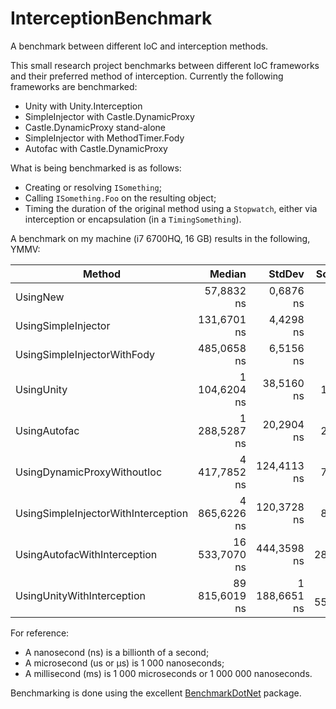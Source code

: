 # InterceptionBenchmark
A benchmark between different IoC and interception methods.

This small research project benchmarks between different IoC frameworks and their preferred method of interception. Currently the following frameworks are benchmarked:
* Unity with Unity.Interception
* SimpleInjector with Castle.DynamicProxy
* Castle.DynamicProxy stand-alone
* SimpleInjector with MethodTimer.Fody
* Autofac with Castle.DynamicProxy

What is being benchmarked is as follows:
* Creating or resolving `ISomething`;
* Calling `ISomething.Foo` on the resulting object;
* Timing the duration of the original method using a `Stopwatch`, either via interception or encapsulation (in a `TimingSomething`).

A benchmark on my machine (i7 6700HQ, 16 GB) results in the following, YMMV:

Method |         Median |        StdDev |   Scaled | Place |
------------------------------------ |--------------: |-------------: |--------: |-----: |
UsingNew |     57,8832 ns |     0,6876 ns |     1,00 |     1 |
UsingSimpleInjector |    131,6701 ns |     4,4298 ns |     2,27 |     2 |
UsingSimpleInjectorWithFody |    485,0658 ns |     6,5156 ns |     8,38 |     3 |
UsingUnity |  1 104,6204 ns |    38,5160 ns |    19,08 |     4 |
UsingAutofac |  1 288,5287 ns |    20,2904 ns |    22,26 |     5 |
UsingDynamicProxyWithoutIoc |  4 417,7852 ns |   124,4113 ns |    76,32 |     6 |
UsingSimpleInjectorWithInterception |  4 865,6226 ns |   120,3728 ns |    84,06 |     7 |
UsingAutofacWithInterception | 16 533,7070 ns |   444,3598 ns |   285,64 |     8 |
UsingUnityWithInterception | 89 815,6019 ns | 1 188,6651 ns | 1 551,67 |     9 |

For reference:

* A nanosecond (ns) is a billionth of a second;
* A microsecond (us or µs) is 1 000 nanoseconds;
* A millisecond (ms) is 1 000 microseconds or 1 000 000 nanoseconds.

Benchmarking is done using the excellent [BenchmarkDotNet](https://github.com/PerfDotNet/BenchmarkDotNet) package.
